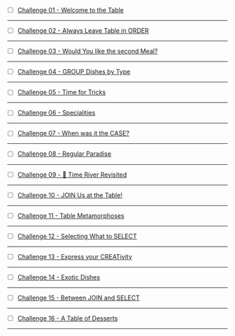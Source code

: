 - [ ] [Challenge 01 - Welcome to the Table]()

-------------

- [ ] [Challenge 02 - Always Leave Table in ORDER]()


-------------

- [ ] [Challenge 03 - Would You like the second Meal?]()


-------------

- [ ] [Challenge 04 - GROUP Dishes by Type]()


-------------

- [ ] [Challenge 05 - Time for Tricks]()


-------------

- [ ] [Challenge 06 - Specialities]()


-------------

- [ ] [Challenge 07 - When was it the CASE?]()


-------------

- [ ] [Challenge 08 - Regular Paradise]()


-------------

- [ ] [Challenge 09 - 🔗 Time River Revisited]()


-------------

- [ ] [Challenge 10 - JOIN Us at the Table!]()


-------------

- [ ] [Challenge 11 - Table Metamorphoses]()


-------------

- [ ] [Challenge 12 - Selecting What to SELECT]()


-------------

- [ ] [Challenge 13 - Express your CREATivity]()


-------------

- [ ] [Challenge 14 - Exotic Dishes]()


-------------

- [ ] [Challenge 15 - Between JOIN and SELECT]()


-------------

- [ ] [Challenge 16 - A Table of Desserts]()


-------------
